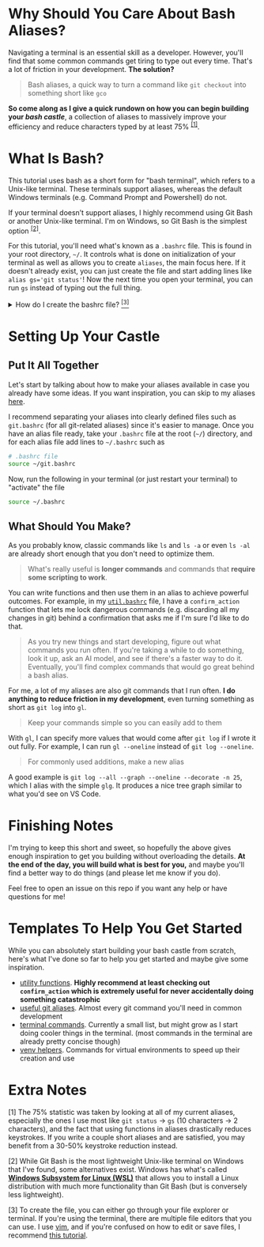 # Why Should You Care About Bash Aliases?
Navigating a terminal is an essential skill as a developer. However, you'll find that some common commands get tiring to type out every time. That's a lot of friction in your development. **The solution?**

> Bash aliases, a quick way to turn a command like `git checkout` into something short like `gco`

**So come along as I give a quick rundown on how you can begin building your *bash castle***, a collection of aliases to massively improve your efficiency and reduce characters typed by at least 75\% <sup>[\[1\]](#extra-notes)</sup>.

# What Is Bash?
This tutorial uses bash as a short form for "bash terminal", which refers to a Unix-like terminal. These terminals support aliases, whereas the default Windows terminals (e.g. Command Prompt and Powershell) do not.

If your terminal doesn’t support aliases, I highly recommend using Git Bash or another Unix-like terminal. I'm on Windows, so Git Bash is the simplest option <sup>[\[2\]](#extra-notes)</sup>.

For this tutorial, you'll need what's known as a `.bashrc` file. This is found in your root directory, `~/`. It controls what is done on initialization of your terminal as well as allows you to create `aliases`, the main focus here. If it doesn't already exist, you can just create the file and start adding lines like `alias gs='git status'`! Now the next time you open your terminal, you can run `gs` instead of typing out the full thing.

<details>
    <summary>How do I create the bashrc file? <a href="#extra-notes"><sup>[3]</sup></a></summary>

    cd ~
    vim .bashrc
    # if you don't have vim, nano and vi are other text editors you can use

</details>

# Setting Up Your Castle
## Put It All Together
Let's start by talking about how to make your aliases available in case you already have some ideas. If you want inspiration, you can skip to my aliases [here](#templates-to-help-you-get-started). 

I recommend separating your aliases into clearly defined files such as `git.bashrc` (for all git-related aliases) since it's easier to manage. Once you have an alias file ready, take your `.bashrc` file at the root (`~/`) directory, and for each alias file add lines to `~/.bashrc` such as
```bash
# .bashrc file
source ~/git.bashrc
```
Now, run the following in your terminal (or just restart your terminal) to "activate" the file
```bash
source ~/.bashrc
```

## What Should You Make?
As you probably know, classic commands like `ls` and `ls -a` or even `ls -al` are already short enough that you don't need to optimize them.
> What's really useful is **longer commands** and commands that **require some scripting to work**.

You can write functions and then use them in an alias to achieve powerful outcomes. For example, in my [`util.bashrc`](./helper-files/bash/util.bashrc) file, I have a `confirm_action` function that lets me lock dangerous commands (e.g. discarding all my changes in git) behind a confirmation that asks me if I'm sure I'd like to do that.

> As you try new things and start developing, figure out what commands you run often. If you're taking a while to do something, look it up, ask an AI model, and see if there's a faster way to do it. Eventually, you'll find complex commands that would go great behind a bash alias.

For me, a lot of my aliases are also git commands that I run often. **I do anything to reduce friction in my development**, even turning something as short as `git log` into `gl`.
> Keep your commands simple so you can easily add to them

With `gl`, I can specify more values that would come after `git log` if I wrote it out fully. For example, I can run `gl --oneline` instead of `git log --oneline`.

> For commonly used additions, make a new alias

A good example is `git log --all --graph --oneline --decorate -n 25`, which I alias with the simple `glg`. It produces a nice tree graph similar to what you'd see on VS Code.

# Finishing Notes
I'm trying to keep this short and sweet, so hopefully the above gives enough inspiration to get you building without overloading the details. **At the end of the day, you will build what is best for you,** and maybe you'll find a better way to do things (and please let me know if you do).  

Feel free to open an issue on this repo if you want any help or have questions for me!

# Templates To Help You Get Started
While you can absolutely start building your bash castle from scratch, here's what I've done so far to help you get started and maybe give some inspiration.

- [utility functions](./helper-files/bash/util.bashrc). **Highly recommend at least checking out `confirm_action` which is extremely useful for never accidentally doing something catastrophic**
- [useful git aliases](./helper-files/bash/git.bashrc). Almost every git command you'll need in common development
- [terminal commands](./helper-files/bash/terminal.bashrc). Currently a small list, but might grow as I start doing cooler things in the terminal. (most commands in the terminal are already pretty concise though)
- [venv helpers](./helper-files/bash/venv.bashrc). Commands for virtual environments to speed up their creation and use

# Extra Notes
\[1\] The 75% statistic was taken by looking at all of my current aliases, especially the ones I use most like `git status` &#8594; `gs` (10 characters &#8594; 2 characters), and the fact that using functions in aliases drastically reduces keystrokes. If you write a couple short aliases and are satisfied, you may benefit from a 30-50% keystroke reduction instead.

\[2\] While Git Bash is the most lightweight Unix-like terminal on Windows that I've found, some alternatives exist. Windows has what's called [**Windows Subsystem for Linux (WSL)**](https://learn.microsoft.com/en-us/windows/wsl/install) that allows you to install a Linux distribution with much more functionality than Git Bash (but is conversely less lightweight).

\[3\] To create the file, you can either go through your file explorer or terminal. If you're using the terminal, there are multiple file editors that you can use. I use [vim](https://github.com/vim/vim), and if you're confused on how to edit or save files, I recommend [this tutorial](https://opensource.com/article/19/3/getting-started-vim).
